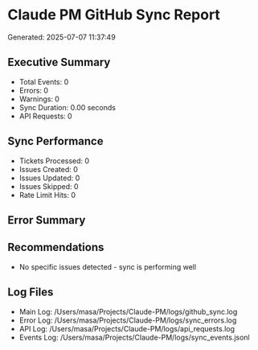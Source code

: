 # Claude PM GitHub Sync Report
Generated: 2025-07-07 11:37:49

## Executive Summary
- Total Events: 0
- Errors: 0
- Warnings: 0
- Sync Duration: 0.00 seconds
- API Requests: 0

## Sync Performance
- Tickets Processed: 0
- Issues Created: 0
- Issues Updated: 0
- Issues Skipped: 0
- Rate Limit Hits: 0

## Error Summary
## Recommendations
- No specific issues detected - sync is performing well

## Log Files
- Main Log: /Users/masa/Projects/Claude-PM/logs/github_sync.log
- Error Log: /Users/masa/Projects/Claude-PM/logs/sync_errors.log
- API Log: /Users/masa/Projects/Claude-PM/logs/api_requests.log
- Events Log: /Users/masa/Projects/Claude-PM/logs/sync_events.jsonl
